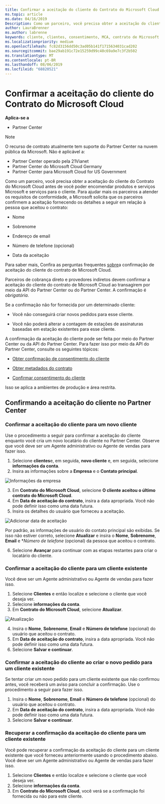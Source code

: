 ```yaml
---
title: Confirmar a aceitação do cliente do Contrato do Microsoft Cloud | Partner Center
ms.topic: article
ms.date: 04/16/2019
Description: Como um parceiro, você precisa obter a aceitação do cliente do Contrato do Microsoft Cloud antes de você poder encomendar produtos e serviços Microsoft e serviços para o cliente. Para ajudar melhor os parceiros a atender aos requisitos de conformidade, a Microsoft solicita que os parceiros confirmem a aceitação fornecendo determinados detalhes sobre a pessoa que aceitou o contrato.
author: LauraBrenner
ms.author: labrenne
keywords: cliente, clientes, consentimento, MCA, contrato de Microsoft Cloud, modelos de contrato de cliente
ms.localizationpriority: medium
ms.openlocfilehash: fc82d3156dd50c3ad05b141f1715634031cad202
ms.sourcegitcommit: bae29ab191c72e15259d99c40c69a9e7c3f2b502
ms.translationtype: MT
ms.contentlocale: pt-BR
ms.lasthandoff: 08/06/2019
ms.locfileid: "68820521"
---
```

# <a name="confirm-customer-acceptance-of-the-microsoft-cloud-agreement"></a>Confirmar a aceitação do cliente do Contrato do Microsoft Cloud

**Aplica-se a**
-  Partner Center

> [!NOTE]
> O recurso de contrato atualmente tem suporte do Partner Center na nuvem pública da Microsoft. Não é aplicável a:
> * Partner Center operado pela 21Vianet
> * Partner Center do Microsoft Cloud Germany
> * Partner Center para Microsoft Cloud for US Government

Como um parceiro, você precisa obter a aceitação do cliente do Contrato do Microsoft Cloud antes de você poder encomendar produtos e serviços Microsoft e serviços para o cliente. Para ajudar mais os parceiros a atender os requisitos de conformidade, a Microsoft solicita que os parceiros confirmem a aceitação fornecendo os detalhes a seguir em relação à pessoa que aceitou o contrato: 

-   Nome

-   Sobrenome

-   Endereço de email

-   Número de telefone (opcional)

-   Data da aceitação

Para saber mais, Confira as perguntas frequentes [sobre](https://docs.microsoft.com/partner-center/confirm-consent-faq)a confirmação de aceitação do cliente do contrato de Microsoft Cloud.

Parceiros de cobrança direto e provedores indiretos devem confirmar a aceitação do cliente do contrato de Microsoft Cloud ao transagirem por meio da API do Partner Center ou do Partner Center. A confirmação é *obrigatória*.

Se a confirmação não for fornecida por um determinado cliente:

-   Você não conseguirá criar novos pedidos para esse cliente.

-   Você não poderá alterar a contagem de estações de assinaturas baseadas em estação existentes para esse cliente.

A confirmação da aceitação do cliente pode ser feita por meio do Partner Center ou da API do Partner Center. Para fazer isso por meio da API do Partner Center, consulte os seguintes tópicos: 

-   [Obter confirmação de consentimento do cliente](https://docs.microsoft.com/partner-center/develop/get-confirmation-of-customer-consent)

-   [Obter metadados do contrato](https://docs.microsoft.com/partner-center/develop/get-agreement-metadata)

-   [Confirmar consentimento do cliente](https://docs.microsoft.com/partner-center/develop/confirm-customer-consent)


Isso se aplica a ambientes de produção e área restrita.

## <a name="confirming-customer-acceptance-in-partner-center"></a>Confirmando a aceitação do cliente no Partner Center

### <a name="confirm-customer-acceptance-for-a-new-customer"></a>Confirmar a aceitação do cliente para um novo cliente

Use o procedimento a seguir para confirmar a aceitação do cliente enquanto você cria um novo locatário do cliente no Partner Center. Observe que você deve ser um Agente administrativo ou Agente de vendas para fazer isso.

1. Selecione **clientes**e, em seguida, **novo cliente** e, em seguida, selecione **informações da conta**.
2. Insira as informações sobre a **Empresa** e o **Contato principal**.

![Informações da empresa](images/mca/mca1.png)

3. Em **Contrato do Microsoft Cloud**, selecione **O cliente aceitou o último contrato do Microsoft Cloud**.
4. Em **Data de aceitação do contrato**, insira a data apropriada. Você não pode definir isso como uma data futura.
5. Insira os detalhes do usuário que forneceu a aceitação.

![Adicionar data de aceitação](images/mca/MCA3.png)

Por padrão, as informações de usuário do contato principal são exibidas. Se isso não estiver correto, selecione **Atualizar** e insira o **Nome**, **Sobrenome**, **Email** e **Número de telefone* (opcional) da pessoa que aceitou o contrato.

6. Selecione **Avançar** para continuar com as etapas restantes para criar o locatário do cliente.

### <a name="confirm-customer-acceptance-for-an-existing-customer"></a>Confirmar a aceitação do cliente para um cliente existente

Você deve ser um Agente administrativo ou Agente de vendas para fazer isso.

1. Selecione **Clientes** e então localize e selecione o cliente que você deseja ver.
2. Selecione **informações da conta**.
3. Em **Contrato do Microsoft Cloud**, selecione **Atualizar**.

![Atualização](images/mca/mca4.png)

4. Insira o **Nome**, **Sobrenome**, **Email** e **Número de telefone** (opcional) do usuário que aceitou o contrato.
5. Em **Data de aceitação do contrato**, insira a data apropriada. Você não pode definir isso como uma data futura.
6. Selecione **Salvar e continuar**.

### <a name="confirm-customer-acceptance-while-creating-new-order-for-an-existing-customer"></a>Confirmar a aceitação do cliente ao criar o novo pedido para um cliente existente

Se tentar criar um novo pedido para um cliente existente que não confirmou antes, você receberá um aviso para concluir a confirmação. Use o procedimento a seguir para fazer isso.

1. Insira o **Nome**, **Sobrenome**, **Email** e **Número de telefone** (opcional) do usuário que aceitou o contrato.
2. Em **Data de aceitação do contrato**, insira a data apropriada. Você não pode definir isso como uma data futura.
3. Selecione **Salvar e continuar**.

### <a name="retrieve-confirmation-of-customer-acceptance-for-an-existing-customer"></a>Recuperar a confirmação da aceitação do cliente para um cliente existente

Você pode recuperar a confirmação da aceitação do cliente para um cliente existente que você forneceu anteriormente usando o procedimento abaixo. Você deve ser um Agente administrativo ou Agente de vendas para fazer isso.

1. Selecione **Clientes** e então localize e selecione o cliente que você deseja ver.
2. Selecione **informações da conta**.
3. Em **Contrato do Microsoft Cloud**, você verá se a confirmação foi fornecida ou não para este cliente.
